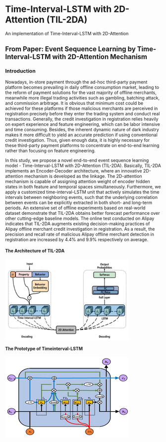 ﻿# Time-Interval-LSTM with 2D-Attention (TIL-2DA)
An implementation of Time-Interval-LSTM with 2D-Attention

## From Paper: Event Sequence Learning by Time-Interval-LSTM with 2D-Attention Mechanism
### Introduction
Nowadays, in-store payment through the ad-hoc third-party payment platform becomes prevailing in daily offline consumption market, leading to the reform of payment solutions for the vast majority of offline merchants, meanwhile more illegal trading activities such as gambling, batching attack, and commission arbitrage. It is obvious that minimum cost could be achieved for these platforms if those malicious merchants are perceived in registration precisely before they enter the trading system and conduct real transactions. Generally, the credit investigation in registration relies heavily on expert experience and feature engineering, which can be labor intensive and time consuming. Besides, the inherent dynamic nature of dark industry makes it more difficult to yield an accurate prediction if using conventional credit investigation. Thus, given enough data, it is highly necessary for these third-party payment platforms to concentrate on end-to-end learning rather than focusing on feature engineering.

In this study, we propose a novel end-to-end event sequence learning model - Time-Interval-LSTM with 2D-Attention (TIL-2DA). Basically, TIL-2DA implements an Encoder-Decoder architecture, where an innovative 2D-attention mechanism is developed as the linkage. The 2D-attention mechanism is capable of assigning attention weight of encoder hidden states in both feature and temporal spaces simultaneously. Furthermore, we apply a customized time-interval-LSTM unit that actively simulates the time intervals between neighboring events, such that the underlying correlation between events can be explicitly extracted in both short- and long-term periods. An extensive set of offline experiments based on real-world dataset demonstrate that TIL-2DA obtains better forecast performance over other cutting-edge baseline models. The online test conducted on Alipay indicates that TIL-2DA augments existing decision-making practices of Alipay offline merchant credit investigation in registration. As a result, the precision and recall rate of malicious Alipay offline merchant detection in registration are increased by 4.4% and 9.9% respectively on average.

#### The Architecture of TIL-2DA
<img src="./figs/architecture.jpg" width = "400" height = "260" align=center>

#### The Prototype of Timeinterval-LSTM
<img src="./figs/time_interval_lstm.jpg" width = "400" height = "260" align=center>
